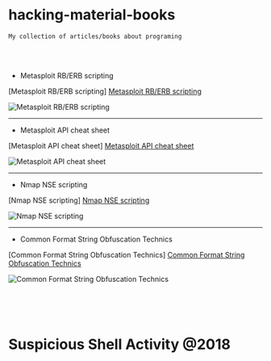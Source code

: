 # hacking-material-books
    My collection of articles/books about programing

<br /><br />

- Metasploit RB/ERB scripting

[Metasploit RB/ERB scripting] [Metasploit RB/ERB scripting](https://github.com/r00t-3xp10it/hacking-material-books/tree/master/metasploit-RC%5BERB%5D)<br />

![Metasploit RB/ERB scripting](http://i.cubeupload.com/4m8G0f.png)<br />

---

- Metasploit API cheat sheet

[Metasploit API cheat sheet] [Metasploit API cheat sheet](https://github.com/r00t-3xp10it/hacking-material-books/tree/master/metasploit-RC%5BERB%5D/metasploit-API)<br />

![Metasploit API cheat sheet](http://i.cubeupload.com/SXuD2u.png)<br />

---

- Nmap NSE scripting

[Nmap NSE scripting] [Nmap NSE scripting](https://github.com/r00t-3xp10it/hacking-material-books/tree/master/nmap-NSE)<br />

![Nmap NSE scripting](http://i.cubeupload.com/KD32Z8.png)<br />

---

- Common Format String Obfuscation Technics

[Common Format String Obfuscation Technics] [Common Format String Obfuscation Technics](https://github.com/r00t-3xp10it/hacking-material-books/tree/master/nmap-NSE)<br />

![Common Format String Obfuscation Technics](http://i.cubeupload.com/8ySlqV.jpg)<br />

<br /><br /><br />

# Suspicious Shell Activity @2018

